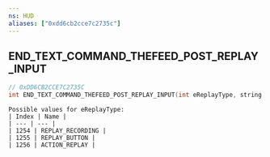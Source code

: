 ```yaml
---
ns: HUD
aliases: ["0xdd6cb2cce7c2735c"]
---
```

## END_TEXT_COMMAND_THEFEED_POST_REPLAY_INPUT

```c
// 0xDD6CB2CCE7C2735C
int END_TEXT_COMMAND_THEFEED_POST_REPLAY_INPUT(int eReplayType, string sIcon, string sSubtitle);
```

```
Possible values for eReplayType:
| Index | Name |
| --- | --- |
| 1254 | REPLAY_RECORDING |
| 1255 | REPLAY_BUTTON |
| 1256 | ACTION_REPLAY |
```

